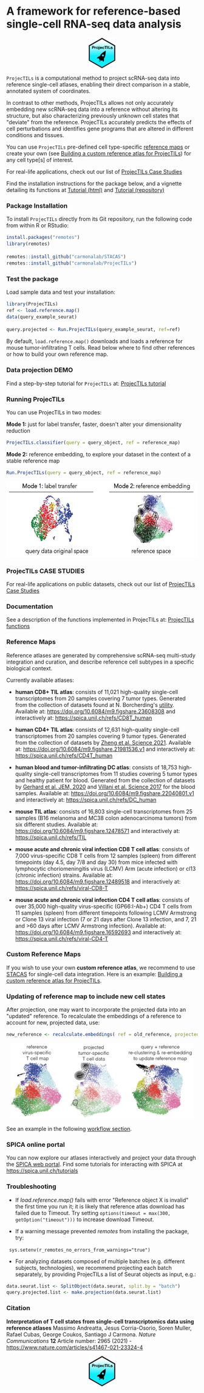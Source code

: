 # A framework for reference-based single-cell RNA-seq data analysis

<p align="center">

<img src="docs/RSticker_ProjecTILS.png" height="80"/>

</p>

`ProjecTILs` is a computational method to project scRNA-seq data into reference single-cell atlases, enabling their direct comparison in a stable, annotated system of coordinates.

In contrast to other methods, ProjecTILs allows not only accurately embedding new scRNA-seq data into a reference without altering its structure, but also characterizing previously unknown cell states that "deviate" from the reference. ProjecTILs accurately predicts the effects of cell perturbations and identifies gene programs that are altered in different conditions and tissues.

You can use `ProjecTILs` pre-defined cell type-specific [reference maps](#reference-atlases) or create your own (see [Building a custom reference atlas for ProjecTILs](https://carmonalab.github.io/ProjecTILs.demo/build_ref_atlas.html)) for any cell type[s] of interest.

For real-life applications, check out our list of [ProjecTILs Case Studies](https://carmonalab.github.io/ProjecTILs_CaseStudies/)

Find the installation instructions for the package below, and a vignette detailing its functions at [Tutorial (html)](https://carmonalab.github.io/ProjecTILs.demo/tutorial.html) and [Tutorial (repository)](https://github.com/carmonalab/ProjecTILs.demo)

### Package Installation

To install `ProjecTILs` directly from its Git repository, run the following code from within R or RStudio:

``` r
install.packages("remotes")
library(remotes)

remotes::install_github("carmonalab/STACAS")
remotes::install_github("carmonalab/ProjecTILs")
```

### Test the package

Load sample data and test your installation:

``` r
library(ProjecTILs)
ref <- load.reference.map()
data(query_example_seurat)

query.projected <- Run.ProjecTILs(query_example_seurat, ref=ref)
```

By default, `load.reference.map()` downloads and loads a reference for mouse tumor-infiltrating T cells. Read below where to find other references or how to build your own reference map.

### Data projection DEMO

Find a step-by-step tutorial for `ProjecTILs` at: [ProjecTILs tutorial](https://carmonalab.github.io/ProjecTILs.demo/tutorial.html)

### Running ProjecTILs

You can use ProjecTILs in two modes:

**Mode 1:** just for label transfer, faster, doesn't alter your dimensionality reduction

``` r
ProjecTILs.classifier(query = query_object, ref = reference_map)
```

**Mode 2:** reference embedding, to explore your dataset in the context of a stable reference map

``` r
Run.ProjecTILs(query = query_object, ref = reference_map)
```

<p align="center">

<img src="docs/Proj_modes.png" height="200"/>

</p>

### ProjecTILs CASE STUDIES

For real-life applications on public datasets, check out our list of [ProjecTILs Case Studies](https://carmonalab.github.io/ProjecTILs_CaseStudies/)

### Documentation

See a description of the functions implemented in ProjecTILs at: [ProjecTILs functions](docs/functions.md)

### Reference Maps

Reference atlases are generated by comprehensive scRNA-seq multi-study integration and curation, and describe reference cell subtypes in a specific biological context.

Currently available atlases:

-   **human CD8+ TIL atlas**: consists of 11,021 high-quality single-cell transcriptomes from 20 samples covering 7 tumor types. Generated from the collection of datasets found at N. Borcherding's [utility](https://github.com/ncborcherding/utility). Available at: <https://doi.org/10.6084/m9.figshare.23608308> and interactively at: <https://spica.unil.ch/refs/CD8T_human>

-   **human CD4+ TIL atlas**: consists of 12,631 high-quality single-cell transcriptomes from 20 samples covering 9 tumor types. Generated from the collection of datasets by [Zheng et al. Science 2021](https://www.science.org/doi/10.1126/science.abe6474). Available at: <https://doi.org/10.6084/m9.figshare.21981536.v1> and interactively at: <https://spica.unil.ch/refs/CD4T_human>

-   **human blood and tumor-infiltrating DC atlas**: consists of 18,753 high-quality single-cell transcriptomes from 11 studies covering 5 tumor types and healthy patient for blood. Generated from the collection of datasets by [Gerhard et al. JEM, 2020](https://pubmed.ncbi.nlm.nih.gov/33601412/) and [Villani et al. Science 2017](https://pubmed.ncbi.nlm.nih.gov/28428369/) for the blood samples. Available at: <https://doi.org/10.6084/m9.figshare.22040801.v1> and interactively at: <https://spica.unil.ch/refs/DC_human>

-   **mouse TIL atlas**: consists of 16,803 single-cell transcriptomes from 25 samples (B16 melanoma and MC38 colon adenocarcinoma tumors) from six different studies. Available at: <https://doi.org/10.6084/m9.figshare.12478571> and interactively at: <https://spica.unil.ch/refs/TIL>

-   **mouse acute and chronic viral infection CD8 T cell atlas**: consists of 7,000 virus-specific CD8 T cells from 12 samples (spleen) from different timepoints (day 4.5, day 7/8 and day 30) from mice infected with lymphocytic choriomeningitis virus (LCMV) Arm (acute infection) or cl13 (chronic infection) strains. Available at: <https://doi.org/10.6084/m9.figshare.12489518> and interactively at: <https://spica.unil.ch/refs/viral-CD8-T>

-   **mouse acute and chronic viral infection CD4 T cell atlas**: consists of over 35,000 high-quality virus-specific (GP66:I-Ab+) CD4 T cells from 11 samples (spleen) from different timepoints following LCMV Armstrong or Clone 13 viral infection (7 or 21 days after Clone 13 infection, and 7, 21 and \>60 days after LCMV Armstrong infection). Available at: <https://doi.org/10.6084/m9.figshare.16592693> and interactively at: <https://spica.unil.ch/refs/viral-CD4-T>

### Custom Reference Maps

If you wish to use your own **custom reference atlas**, we recommend to use [STACAS](https://github.com/carmonalab/STACAS) for single-cell data integration. Here is an example: [Building a custom reference atlas for ProjecTILs](https://carmonalab.github.io/ProjecTILs.demo/build_ref_atlas.html).

### Updating of reference map to include new cell states

After projection, one may want to incorporate the projected data into an "updated" reference. To recalculate the embeddings of a reference to account for new, projected data, use:

``` r
new_reference <- recalculate.embeddings( ref = old_reference, projected = projected_object )
```

<p align="center">

<img src="docs/recalc_embeddings.png" height="200"/>

</p>

See an example in the following [workflow section](https://carmonalab.github.io/ProjecTILs_CaseStudies/novelstate.html#recalculate-map-with-novel-state).

### SPICA online portal

You can now explore our atlases interactively and project your data through the [SPICA web portal](https://spica.unil.ch/). Find some tutorials for interacting with SPICA at <https://spica.unil.ch/tutorials>

### Troubleshooting

-   If *load.reference.map()* fails with error "Reference object X is invalid" the first time you run it; it is likely that reference atlas download has failed due to Timeout. Try setting `options(timeout = max(300, getOption("timeout")))` to increase download Timeout.

-   If a warning message prevented *remotes* from installing the package, try:

``` sys.setenv(r_remotes_no_errors_from_warnings="true")```

* For analyzing datasets composed of multiple batches (e.g. different subjects, technologies), we recommend projecting each batch separately, by providing ProjecTILs a list of Seurat objects as input, e.g.:
```r
data.seurat.list <- SplitObject(data.seurat, split.by = "batch")
query.projected.list <- make.projection(data.seurat.list)
```

### Citation

**Interpretation of T cell states from single-cell transcriptomics data using reference atlases** Massimo Andreatta, Jesus Corria-Osorio, Soren Muller, Rafael Cubas, George Coukos, Santiago J Carmona. *Nature Communications* **12** Article number: 2965 (2021) - <https://www.nature.com/articles/s41467-021-23324-4>

<p align="center">

<img src="docs/RSticker_ProjecTILS.png" height="80"/>

</p>

